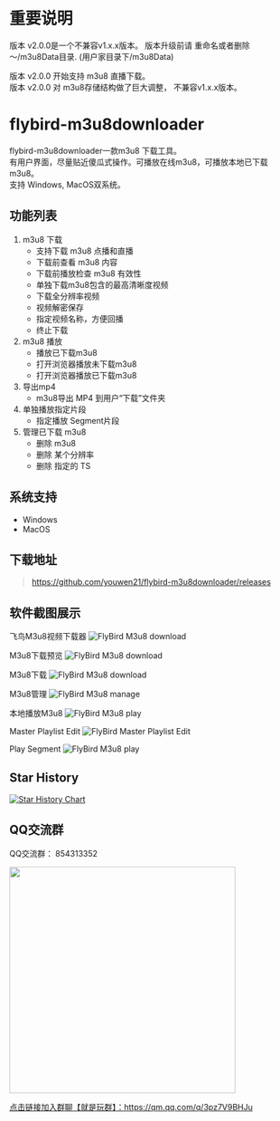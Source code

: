 # 重要说明
版本 v2.0.0是一个不兼容v1.x.x版本。  版本升级前请 重命名或者删除 ～/m3u8Data目录. (用户家目录下/m3u8Data)  

版本 v2.0.0 开始支持 m3u8 直播下载。  
版本 v2.0.0 对 m3u8存储结构做了巨大调整， 不兼容v1.x.x版本。  

# flybird-m3u8downloader
flybird-m3u8downloader一款m3u8 下载工具。  
有用户界面，尽量贴近傻瓜式操作。可播放在线m3u8，可播放本地已下载m3u8。  
支持 Windows, MacOS双系统。

## 功能列表
 1. m3u8 下载
    - 支持下载 m3u8 点播和直播 
    - 下载前查看 m3u8 内容
    - 下载前播放检查 m3u8 有效性
    - 单独下载m3u8包含的最高清晰度视频
    - 下载全分辨率视频
    - 视频解密保存
    - 指定视频名称，方便回播
    - 终止下载
 2. m3u8 播放
    - 播放已下载m3u8
    - 打开浏览器播放未下载m3u8
    - 打开浏览器播放已下载m3u8
 3. 导出mp4
    - m3u8导出 MP4 到用户“下载”文件夹
 4. 单独播放指定片段
    - 指定播放 Segment片段
 5. 管理已下载 m3u8
    - 删除 m3u8
    - 删除 某个分辨率
    - 删除 指定的 TS


## 系统支持
 - Windows 
 - MacOS

## 下载地址
> https://github.com/youwen21/flybird-m3u8downloader/releases


## 软件截图展示
飞鸟M3u8视频下载器
![FlyBird M3u8 download](flybird-m3u8.png) 

M3u8下载预览
![FlyBird M3u8 download](download-preview.png)  

M3u8下载
![FlyBird M3u8 download](download.png)  

M3u8管理
![FlyBird M3u8 manage](./manage.png)  

本地播放M3u8
![FlyBird M3u8 play](play.png) 

Master Playlist Edit
![FlyBird Master Playlist Edit](master-playlist-edit.jpg) 

Play Segment
![FlyBird M3u8 play](play-ts.jpg) 

## Star History

[![Star History Chart](https://api.star-history.com/svg?repos=youwen21/flybird-m3u8downloader&type=Date)](https://star-history.com/#youwen21/flybird-m3u8downloader&Date)

## QQ交流群
QQ交流群： 854313352  

<img src="qrcode_1717081395364.jpg" width="400" />  

<a href="https://qm.qq.com/q/3pz7V9BHJu">点击链接加入群聊【就是玩群】：https://qm.qq.com/q/3pz7V9BHJu</a>

